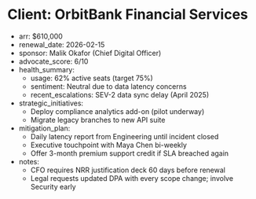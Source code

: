 # Client: OrbitBank Financial Services
- arr: $610,000
- renewal_date: 2026-02-15
- sponsor: Malik Okafor (Chief Digital Officer)
- advocate_score: 6/10
- health_summary:
  - usage: 62% active seats (target 75%)
  - sentiment: Neutral due to data latency concerns
  - recent_escalations: SEV-2 data sync delay (April 2025)
- strategic_initiatives:
  - Deploy compliance analytics add-on (pilot underway)
  - Migrate legacy branches to new API suite
- mitigation_plan:
  - Daily latency report from Engineering until incident closed
  - Executive touchpoint with Maya Chen bi-weekly
  - Offer 3-month premium support credit if SLA breached again
- notes:
  - CFO requires NRR justification deck 60 days before renewal
  - Legal requests updated DPA with every scope change; involve Security early
